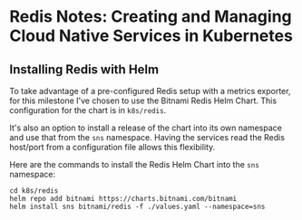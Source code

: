 # Redis Notes: Creating and Managing Cloud Native Services in Kubernetes

## Installing Redis with Helm

To take advantage of a pre-configured Redis setup with a metrics exporter, for this milestone I've chosen
to use the Bitnami Redis Helm Chart. This configuration for the chart is in `k8s/redis`.

It's also an option to install a release of the chart into its own namespace and use that from the `sns` 
namespace. Having the services read the Redis host/port from a configuration file allows this flexibility.

Here are the commands to install the Redis Helm Chart into the `sns` namespace:

```
cd k8s/redis
helm repo add bitnami https://charts.bitnami.com/bitnami
helm install sns bitnami/redis -f ./values.yaml --namespace=sns
```

